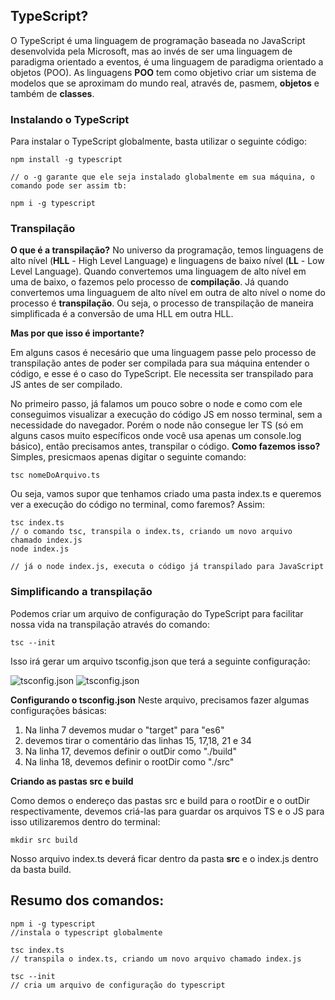## **TypeScript?**
O TypeScript é uma linguagem de programação baseada no JavaScript desenvolvida pela Microsoft, mas ao invés de ser uma linguagem de paradigma orientado a eventos, é uma linguagem de paradigma orientado a objetos (POO). As linguagens **POO** tem como objetivo criar um sistema de modelos que se aproximam do mundo real, através de, pasmem, **objetos** e também de **classes**.

### **Instalando o TypeScript**

Para instalar o TypeScript globalmente, basta utilizar o seguinte código:

```
npm install -g typescript

// o -g garante que ele seja instalado globalmente em sua máquina, o comando pode ser assim tb:

npm i -g typescript 
```
### **Transpilação**

**O que é a transpilação?** No universo da programação, temos linguagens de alto nível (**HLL** - High Level Language) e linguagens de baixo nível (**LL** - Low Level Language). Quando convertemos uma linguagem de alto nível em uma de baixo, o fazemos pelo processo de **compilação**. Já quando convertemos uma linguaguem de alto nível em outra de alto nível o nome do processo é **transpilação**. Ou seja, o processo de transpilação de maneira simplificada é a conversão de uma HLL em outra HLL.

**Mas por que isso é importante?** 

Em alguns casos é necesário que uma linguagem passe pelo processo de transpilação antes de poder ser compilada para sua máquina entender o código, e esse é o caso do TypeScript. Ele necessita ser transpilado para JS antes de ser compilado. 

No primeiro passo, já falamos um pouco sobre o node e como com ele conseguimos visualizar a execução do código JS em nosso terminal, sem a necessidade do navegador. Porém o node não consegue ler TS (só em alguns casos muito específicos onde você usa apenas um console.log básico), então precisamos antes, transpilar o código. **Como fazemos isso?** Simples, presicmaos apenas digitar o seguinte comando:

```
tsc nomeDoArquivo.ts
```

Ou seja, vamos supor que tenhamos criado uma pasta index.ts e queremos ver a execução do código no terminal, como faremos? Assim:

```
tsc index.ts
// o comando tsc, transpila o index.ts, criando um novo arquivo chamado index.js
node index.js

// já o node index.js, executa o código já transpilado para JavaScript

```


### **Simplificando a transpilação**

Podemos criar um arquivo de configuração do TypeScript para facilitar nossa vida na transpilação através do comando:

```
tsc --init
```

Isso irá gerar um arquivo tsconfig.json que terá a seguinte configuração:

![tsconfig.json](https://i.imgur.com/ZSTFtZz.png)
![tsconfig.json](https://i.imgur.com/q1Qt4AY.png)

**Configurando o tsconfig.json**
Neste arquivo, precisamos fazer algumas configurações básicas:

1. Na linha 7 devemos mudar o "target" para "es6"
2. devemos tirar o comentário das linhas 15, 17,18, 21 e 34
3. Na linha 17, devemos definir o outDir como "./build"
4. Na linha 18, devemos definir o rootDir como "./src"

**Criando as pastas src e build**

Como demos o endereço das pastas src e build para o rootDir e o outDir respectivamente, devemos criá-las para guardar os arquivos TS e o JS para isso utilizaremos dentro do terminal:

```
mkdir src build
```
Nosso arquivo index.ts deverá ficar dentro da pasta **src** e o index.js dentro da basta build.

## **Resumo dos comandos:**

```
npm i -g typescript 
//instala o typescript globalmente

tsc index.ts
// transpila o index.ts, criando um novo arquivo chamado index.js

tsc --init
// cria um arquivo de configuração do typescript

```